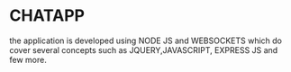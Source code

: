 # CHATAPP
the application is developed using NODE JS and WEBSOCKETS which do cover several concepts such as JQUERY,JAVASCRIPT, EXPRESS JS and few more.
